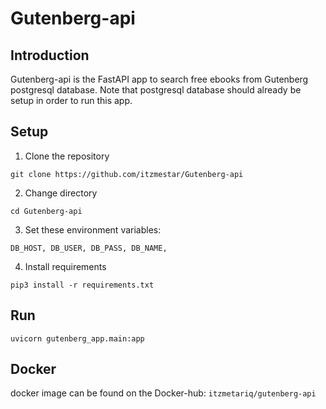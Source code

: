# Gutenberg-api

## Introduction

Gutenberg-api is the FastAPI app to search free ebooks from Gutenberg postgresql database.
Note that postgresql database should already be setup in order to run this app.

## Setup

1. Clone the repository

`git clone https://github.com/itzmestar/Gutenberg-api`

2. Change directory

`cd Gutenberg-api`

3. Set these environment variables:

`DB_HOST,
DB_USER,
DB_PASS,
DB_NAME,`

4. Install requirements

`pip3 install -r requirements.txt`

## Run

`uvicorn gutenberg_app.main:app`

## Docker

docker image can be found on the Docker-hub: `itzmetariq/gutenberg-api`
